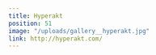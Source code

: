 ```yaml
---
title: Hyperakt
position: 51
image: "/uploads/gallery__hyperakt.jpg"
link: http://hyperakt.com/
---
```


